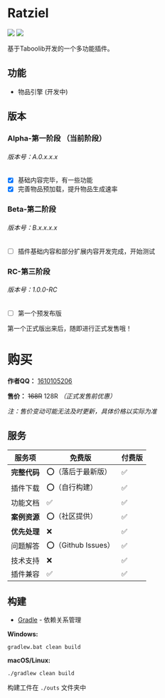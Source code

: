 # Ratziel

[![](https://www.codefactor.io/repository/github/theflooddragon/ratziel-beta/badge)](https://www.codefactor.io/repository/github/theflooddragon/ratziel-beta)
![](https://img.shields.io/github/languages/code-size/TheFloodDragon/Ratziel-Beta)

基于Taboolib开发的一个多功能插件。

## 功能

+ 物品引擎 (开发中)

## 版本

### Alpha-第一阶段 （当前阶段）

<h6>版本号：A.0.x.x.x</h6>

- [x] 基础内容完毕，有一些功能
- [x] 完善物品预加载，提升物品生成速率

### Beta-第二阶段

<h6>版本号：B.x.x.x.x</h6>

- [ ] 插件基础内容和部分扩展内容开发完成，开始测试

### RC-第三阶段

<h6>版本号：1.0.0-RC</h6>

- [ ] 第一个预发布版

第一个正式版出来后，随即进行正式发售哦！

# 购买

**作者QQ：** [1610105206](https://qm.qq.com/q/ZyeXCHare)

**售价：** ~~168R~~ 128R *（正式发售前优惠）*

*注：售价变动可能无法及时更新，具体价格以实际为准*

## 服务

| 服务项       | 免费版             | 付费版 |
| ------------ | ------------------ | ------ |
| **完整代码** | ⭕（落后于最新版）  | ✅      |
| 插件下载     | ⭕（自行构建）      | ✅      |
| 功能文档     | ✅                  | ✅      |
| **案例资源** | ⭕（社区提供）      | ✅      |
| **优先处理** | ❌                  | ✅      |
| 问题解答     | ⭕（Github Issues） | ✅      |
| 技术支持     | ❌                  | ✅      |
| 插件兼容     | ✅                  | ✅      |

## 构建

* [Gradle](https://gradle.org/) - 依赖关系管理

**Windows:**

    gradlew.bat clean build

**macOS/Linux:**

    ./gradlew clean build

构建工件在 `./outs` 文件夹中
